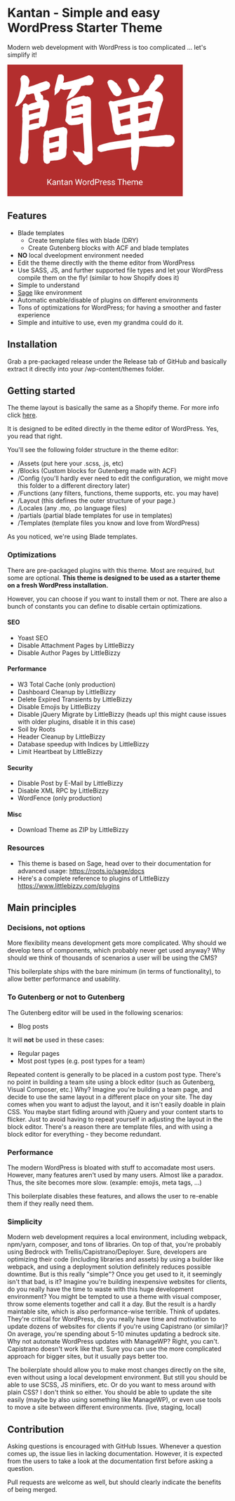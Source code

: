 # Kantan - Simple and easy WordPress Starter Theme

Modern web development with WordPress is too complicated ... let's simplify it!

<img src="screenshot.png" alt="kantan" width="400">

## Features

- Blade templates
  - Create template files with blade (DRY)
  - Create Gutenberg blocks with ACF and blade templates
- **NO** local dveelopment environment needed
- Edit the theme directly with the theme editor from WordPress
- Use SASS, JS, and further supported file types and let your WordPress compile them on the fly! (similar to how Shopify does it)
- Simple to understand
- [Sage](https://github.com/roots/sage) like environment
- Automatic enable/disable of plugins on different environments
- Tons of optimizations for WordPress; for having a smoother and faster experience
- Simple and intuitive to use, even my grandma could do it.

## Installation

Grab a pre-packaged release under the Release tab of GitHub and basically extract it directly into your /wp-content/themes folder.

## Getting started

The theme layout is basically the same as a Shopify theme. For more info click [here](https://help.shopify.com/en/themes/development/templates).

It is designed to be edited directly in the theme editor of WordPress. Yes, you read that right.

You'll see the following folder structure in the theme editor:

- /Assets (put here your .scss, .js, etc)
- /Blocks (Custom blocks for Gutenberg made with ACF)
- /Config (you'll hardly ever need to edit the configuration, we might move this folder to a different directory later)
- /Functions (any filters, functions, theme supports, etc. you may have)
- /Layout (this defines the outer structure of your page.)
- /Locales (any .mo, .po language files)
- /partials (partial blade templates for use in templates)
- /Templates (template files you know and love from WordPress)

As you noticed, we're using Blade templates.

### Optimizations

There are pre-packaged plugins with this theme. Most are required, but some are optional. **This theme is designed to be used as a starter theme on a __fresh__ WordPress installation.**

However, you can choose if you want to install them or not. There are also a bunch of constants you can define to disable certain optimizations.

#### SEO

- Yoast SEO
- Disable Attachment Pages by LittleBizzy
- Disable Author Pages by LittleBizzy

#### Performance

- W3 Total Cache (only production)
- Dashboard Cleanup by LittleBizzy
- Delete Expired Transients by LittleBizzy
- Disable Emojis by LittleBizzy
- Disable jQuery Migrate by LittleBizzy (heads up! this might cause issues with older plugins, disable it in this case)
- Soil by Roots
- Header Cleanup by LittleBizzy
- Database speedup with Indices by LittleBizzy
- Limit Heartbeat by LittleBizzy

#### Security

- Disable Post by E-Mail by LittleBizzy
- Disable XML RPC by LittleBizzy
- WordFence (only production)

#### Misc

- Download Theme as ZIP by LittleBizzy


### Resources

- This theme is based on Sage, head over to their documentation for advanced usage: https://roots.io/sage/docs
- Here's a complete reference to plugins of LittleBizzy https://www.littlebizzy.com/plugins

## Main principles

### Decisions, not options

More flexibility means development gets more complicated. Why should we develop tens of components, which probably never get used anyway? Why should we think of thousands of scenarios a user will be using the CMS?

This boilerplate ships with the bare minimum (in terms of functionality), to allow better performance and usability.

### To Gutenberg or not to Gutenberg

The Gutenberg editor will be used in the following scenarios:

- Blog posts

It will **not** be used in these cases:

- Regular pages
- Most post types (e.g. post types for a team)

Repeated content is generally to be placed in a custom post type. There's no point in building a team site using a block editor (such as Gutenberg, Visual Composer, etc.)
Why? Imagine you're building a team page, and decide to use the same layout in a different place on your site. The day comes when you want to adjust the layout, and it isn't easily doable in plain CSS. You maybe start fidling around with jQuery and your content starts to flicker. Just to avoid having to repeat yourself in adjusting the layout in the block editor. There's a reason there are template files, and with using a block editor for everything - they become redundant.

### Performance

The modern WordPress is bloated with stuff to accomadate most users. However, many features aren't used by many users. Almost like a paradox. Thus, the site becomes more slow. (example: emojis, meta tags, ...)

This boilerplate disables these features, and allows the user to re-enable them if they really need them.

### Simplicity

Modern web development requires a local environment, including webpack, npm/yarn, composer, and tons of libraries. On top of that, you're probably using Bedrock with Trellis/Capistrano/Deployer. Sure, developers are optimizing their code (including libraries and assets) by using a builder like webpack, and using a deployment solution definitely reduces possible downtime. But is this really "simple"? Once you get used to it, it seemingly isn't that bad, is it? Imagine you're building inexpensive websites for clients, do you really have the time to waste with this huge development environment? You might be tempted to use a theme with visual composer, throw some elements together and call it a day. But the result is a hardly maintable site, which is also performance-wise terrible.
Think of updates. They're critical for WordPress, do you really have time and motivation to update dozens of websites for clients if you're using Capistrano (or similar)? On average, you're spending about 5-10 minutes updating a bedrock site. Why not automate WordPress updates with ManageWP? Right, you can't. Capistrano doesn't work like that.
Sure you can use the more complicated approach for bigger sites, but it usually pays better too.

The boilerplate should allow you to make most changes directly on the site, even without using a local development environment. But still you should be able to use SCSS, JS minifiers, etc. Or do you want to mess around with plain CSS? I don't think so either. You should be able to update the site easily (maybe by also using something like ManageWP), or even use tools to move a site between different environments. (live, staging, local)

## Contribution

Asking questions is encouraged with GitHub Issues. Whenever a question comes up, the issue lies in lacking documentation. However, it is expected from the users to take a look at the documentation first before asking a question.

Pull requests are welcome as well, but should clearly indicate the benefits of being merged.
